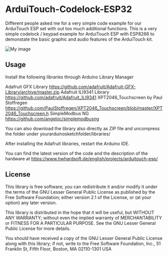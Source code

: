 # ArduiTouch-Codelock-ESP32
Different people asked me for a very simple code example for our ArduiTouch ESP set with out too much additional functions. This is a very simple codelock / keypad example for ArduiTouch ESP with ESP8266 to demonstate the basic graphic and audio features of the ArduiTouch kit.

![My image](https://www.instagram.com/p/B3zBb31IZmu)


## Usage

Install the following libraries through Arduino Library Manager

Adafruit GFX Library https://github.com/adafruit/Adafruit-GFX-Library/archive/master.zip Adafruit ILI9341 Library https://github.com/adafruit/Adafruit_ILI9341 XPT2046_Touchscreen by Paul Stoffregen https://github.com/PaulStoffregen/XPT2046_Touchscreen/blob/master/XPT2046_Touchscreen.h SimpleModbus NG https://github.com/angeloc/simplemodbusng

You can also download the library also directly as ZIP file and uncompress the folder under yourarduinosketchfolder/libraries/

After installing the Adafruit libraries, restart the Arduino IDE.

You can find the latest version of the code and the description of the hardware at https://www.hwhardsoft.de/english/projects/arduitouch-esp/

## License

This library is free software; you can redistribute it and/or modify it under the terms of the GNU Lesser General Public License as published by the Free Software Foundation; either version 2.1 of the License, or (at your option) any later version.

This library is distributed in the hope that it will be useful, but WITHOUT ANY WARRANTY; without even the implied warranty of MERCHANTABILITY or FITNESS FOR A PARTICULAR PURPOSE. See the GNU Lesser General Public License for more details.

You should have received a copy of the GNU Lesser General Public License along with this library; if not, write to the Free Software Foundation, Inc., 51 Franklin St, Fifth Floor, Boston, MA 02110-1301 USA
